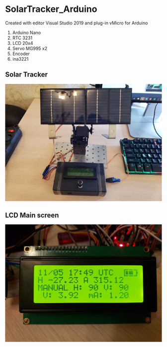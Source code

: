 # SolarTracker_Arduino

Created with editor Visual Studio 2019 and plug-in vMicro for Arduino

1. Arduino Nano
2. RTC 3231
3. LCD 20x4
4. Servo MG995 x2
5. Encoder
6. ina3221

## Solar Tracker
![Solar Tracker](https://github.com/swefd/SolarTracker_Arduino/blob/master/img/SolarTracker1.jpg?raw=true)


## LCD Main screen
![Main Screen](https://github.com/swefd/SolarTracker_Arduino/blob/master/img/LCD.jpg?raw=true)
